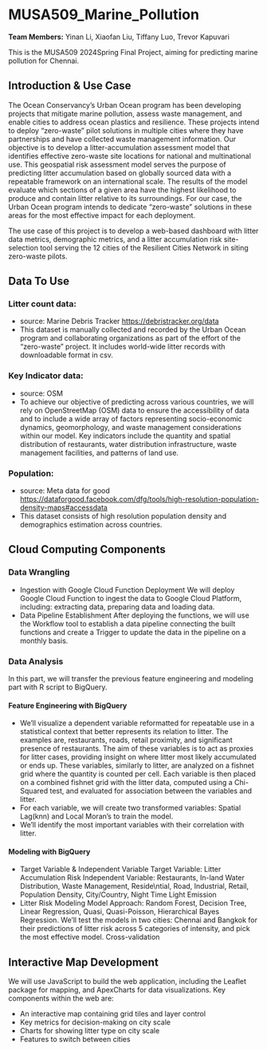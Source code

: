 # MUSA509_Marine_Pollution
**Team Members:** Yinan Li, Xiaofan Liu, Tiffany Luo, Trevor Kapuvari

This is the MUSA509 2024Spring Final Project, aiming for predicting marine pollution for Chennai.

## Introduction & Use Case
The Ocean Conservancy’s Urban Ocean program has been developing projects that mitigate marine pollution, assess waste management, and enable cities to address ocean plastics and resilience. These projects intend to deploy “zero-waste” pilot solutions in multiple cities where they have partnerships and have collected waste management information. Our objective is to develop a litter-accumulation assessment model that identifies effective zero-waste site locations for national and multinational use. This geospatial risk assessment model serves the purpose of predicting litter accumulation based on globally sourced data with a repeatable framework on an international scale. The results of the model evaluate which sections of a given area have the highest likelihood to produce and contain litter relative to its surroundings. For our case, the Urban Ocean program intends to dedicate “zero-waste” solutions in these areas for the most effective impact for each deployment.

The use case of this project is to develop a web-based dashboard with litter data metrics, demographic metrics, and a litter accumulation risk site-selection tool serving the 12 cities of the Resilient Cities Network in siting zero-waste pilots.

## Data To Use
### Litter count data:
- source: Marine Debris Tracker https://debristracker.org/data
- This dataset is manually collected and recorded by the Urban Ocean program and collaborating organizations as part of the effort of the “zero-waste” project. It includes world-wide litter records with downloadable format in csv.

### Key Indicator data:
- source: OSM
- To achieve our objective of predicting across various countries, we will rely on OpenStreetMap (OSM) data to ensure the accessibility of data and to include a wide array of factors representing socio-economic dynamics, geomorphology, and waste management considerations within our model. Key indicators include the quantity and spatial distribution of restaurants, water distribution infrastructure, waste management facilities, and patterns of land use.

### Population:
- source: Meta data for good https://dataforgood.facebook.com/dfg/tools/high-resolution-population-density-maps#accessdata
- This dataset consists of high resolution population density and demographics estimation across countries.

## Cloud Computing Components
### Data Wrangling
- Ingestion with Google Cloud Function Deployment
We will deploy Google Cloud Function to ingest the data to Google Cloud Platform, including: extracting data, preparing data and loading data.
- Data Pipeline Establishment
After deploying the functions, we will use the Workflow tool to establish a data pipeline connecting the built functions and create a Trigger to update the data in the pipeline on a monthly basis.

### Data Analysis
In this part, we will transfer the previous feature engineering and modeling part with R script to BigQuery.
#### Feature Engineering with BigQuery
- We’ll visualize a dependent variable reformatted for repeatable use in a statistical context that better represents its relation to litter. The examples are, restaurants, roads, retail proximity, and significant presence of restaurants. The aim of these variables is to act as proxies for litter cases, providing insight on where litter most likely accumulated or ends up. These variables, similarly to litter, are analyzed on a fishnet grid where the quantity is counted per cell. Each variable is then placed on a combined fishnet grid with the litter data, computed using a Chi-Squared test, and evaluated for association between the variables and litter.
- For each variable, we will create two transformed variables: Spatial Lag(knn) and Local Moran’s to train the model.
- We’ll identify the most important variables with their correlation with litter.

#### Modeling with BigQuery
- Target Variable & Independent Variable
Target Variable: Litter Accumulation Risk
Independent Variable: Restaurants, In-land Water Distribution, Waste Management, Reside\ntial, Road, Industrial, Retail, Population Density, City/Country, Night Time Light Emission
- Litter Risk Modeling
Model Approach: Random Forest, Decision Tree, Linear Regression, Quasi, Quasi-Poisson, Hierarchical Bayes Regression.
We’ll test the models in two cities: Chennai and Bangkok for their predictions of litter risk across 5 categories of intensity, and pick the most effective model.
Cross-validation


## Interactive Map Development
We will use JavaScript to build the web application, including the Leaflet package for mapping, and ApexCharts for data visualizations. Key components within the web are:
- An interactive map containing grid tiles and layer control
- Key metrics for decision-making on city scale
- Charts for showing litter type on city scale
- Features to switch between cities

